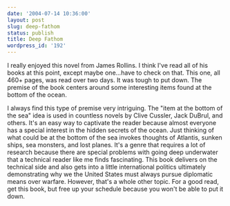 ```yaml
---
date: '2004-07-14 10:36:00'
layout: post
slug: deep-fathom
status: publish
title: Deep Fathom
wordpress_id: '192'
---
```


I really enjoyed this novel from James Rollins. I think I've read all of his books at this point, except maybe one...have to check on that. This one, all 460+ pages, was read over two days. It was tough to put down. The premise of the book centers around some interesting items found at the bottom of the ocean.  

  

I always find this type of premise very intriguing. The "item at the bottom of the sea" idea is used in countless novels by Clive Cussler, Jack DuBrul, and others. It's an easy way to captivate the reader because almost everyone has a special interest in the hidden secrets of the ocean. Just thinking of what could be at the bottom of the sea invokes thoughts of Atlantis, sunken ships, sea monsters, and lost planes. It's a genre that requires a lot of research because there are special problems with going deep underwater that a technical reader like me finds fascinating. This book delivers on the technical side and also gets into a little international politics ultimately demonstrating why we the United States must always pursue diplomatic means over warfare. However, that's a whole other topic. For a good read, get this book, but free up your schedule because you won't be able to put it down.

